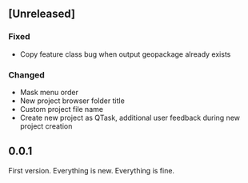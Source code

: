 ## [Unreleased] 

### Fixed
- Copy feature class bug when output geopackage already exists

### Changed
- Mask menu order
- New project browser folder title
- Custom project file name
- Create new project as QTask, additional user feedback during new project creation

## 0.0.1

First version. Everything is new. Everything is fine.